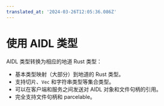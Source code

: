 ```yaml
---
translated_at: '2024-03-26T12:05:36.086Z'
---
```


# 使用 AIDL 类型

AIDL 类型转换为相应的地道 Rust 类型：

- 基本类型映射（大部分）到地道的 Rust 类型。
- 支持切片、`Vec` 和字符串类型等集合类型。
- 可以在客户端和服务之间发送对 AIDL 对象和文件句柄的引用。
- 完全支持文件句柄和 parcelable。
